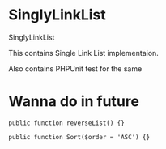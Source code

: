 SinglyLinkList
==============

SinglyLinkList

This contains Single Link List implementaion.

Also contains PHPUnit test for the same


# Wanna do in future

```
public function reverseList() {}

public function Sort($order = 'ASC') {}
```
